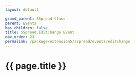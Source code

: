 ```yaml
---
layout: default

grand_parent: SSpread Class
parent: Events
has_children: false
title: SSpread.EditChange Event
nav_order: 23
permalink: /package/extension5/sspread/events/editchange
---
```

# {{ page.title }}

